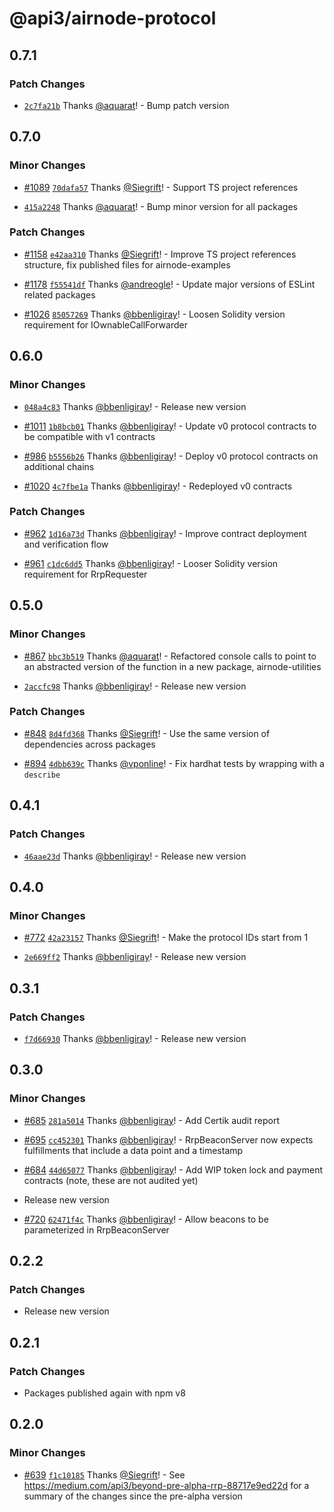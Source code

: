 # @api3/airnode-protocol

## 0.7.1

### Patch Changes

- [`2c7fa21b`](https://github.com/api3dao/airnode/commit/2c7fa21b68c3c36bc2b6d4c66b5f7afffc337555) Thanks [@aquarat](https://github.com/aquarat)! - Bump patch version

## 0.7.0

### Minor Changes

- [#1089](https://github.com/api3dao/airnode/pull/1089) [`70dafa57`](https://github.com/api3dao/airnode/commit/70dafa575bc33c90823c0de83ea51c7d50788c9e) Thanks [@Siegrift](https://github.com/Siegrift)! - Support TS project references

* [`415a2248`](https://github.com/api3dao/airnode/commit/415a224816bf6edf4ee8a8d6cae60d6e3302c161) Thanks [@aquarat](https://github.com/aquarat)! - Bump minor version for all packages

### Patch Changes

- [#1158](https://github.com/api3dao/airnode/pull/1158) [`e42aa310`](https://github.com/api3dao/airnode/commit/e42aa3101d35f7968443ed166f57ae653e754095) Thanks [@Siegrift](https://github.com/Siegrift)! - Improve TS project references structure, fix published files for airnode-examples

* [#1178](https://github.com/api3dao/airnode/pull/1178) [`f55541df`](https://github.com/api3dao/airnode/commit/f55541df7aca833b06ce07f641f33b85345f66f6) Thanks [@andreogle](https://github.com/andreogle)! - Update major versions of ESLint related packages

- [#1026](https://github.com/api3dao/airnode/pull/1026) [`85057269`](https://github.com/api3dao/airnode/commit/85057269083f4ba2e5ca6416602891952b80c61f) Thanks [@bbenligiray](https://github.com/bbenligiray)! - Loosen Solidity version requirement for IOwnableCallForwarder

## 0.6.0

### Minor Changes

- [`048a4c83`](https://github.com/api3dao/airnode/commit/048a4c830151947c4869cde9b6d5a7f67a606c31) Thanks [@bbenligiray](https://github.com/bbenligiray)! - Release new version

* [#1011](https://github.com/api3dao/airnode/pull/1011) [`1b8bcb01`](https://github.com/api3dao/airnode/commit/1b8bcb012350f7f1c6ae881067f697d90f59f1f6) Thanks [@bbenligiray](https://github.com/bbenligiray)! - Update v0 protocol contracts to be compatible with v1 contracts

- [#986](https://github.com/api3dao/airnode/pull/986) [`b5556b26`](https://github.com/api3dao/airnode/commit/b5556b26e2a2baefdbf26fd34045811fca8d2650) Thanks [@bbenligiray](https://github.com/bbenligiray)! - Deploy v0 protocol contracts on additional chains

* [#1020](https://github.com/api3dao/airnode/pull/1020) [`4c7fbe1a`](https://github.com/api3dao/airnode/commit/4c7fbe1af918a46d766b01d866046a0dd4d80914) Thanks [@bbenligiray](https://github.com/bbenligiray)! - Redeployed v0 contracts

### Patch Changes

- [#962](https://github.com/api3dao/airnode/pull/962) [`1d16a73d`](https://github.com/api3dao/airnode/commit/1d16a73ddc357bb79df1311ef10fb78df0be7ccb) Thanks [@bbenligiray](https://github.com/bbenligiray)! - Improve contract deployment and verification flow

* [#961](https://github.com/api3dao/airnode/pull/961) [`c1dc6dd5`](https://github.com/api3dao/airnode/commit/c1dc6dd5334cabc782ce0a71deb9be4fcd2b602f) Thanks [@bbenligiray](https://github.com/bbenligiray)! - Looser Solidity version requirement for RrpRequester

## 0.5.0

### Minor Changes

- [#867](https://github.com/api3dao/airnode/pull/867) [`bbc3b519`](https://github.com/api3dao/airnode/commit/bbc3b5195938d570bef4a79ab82c360d9d650970) Thanks [@aquarat](https://github.com/aquarat)! - Refactored console calls to point to an abstracted version of the function in a new package, airnode-utilities

* [`2accfc98`](https://github.com/api3dao/airnode/commit/2accfc98470f72f8463a4e80b01150ff4a0b2312) Thanks [@bbenligiray](https://github.com/bbenligiray)! - Release new version

### Patch Changes

- [#848](https://github.com/api3dao/airnode/pull/848) [`8d4fd368`](https://github.com/api3dao/airnode/commit/8d4fd36888213cfb3866f328250946bb4c9f3028) Thanks [@Siegrift](https://github.com/Siegrift)! - Use the same version of dependencies across packages

* [#894](https://github.com/api3dao/airnode/pull/894) [`4dbb639c`](https://github.com/api3dao/airnode/commit/4dbb639cfaf375f51e6635e7314c4b481054e9bd) Thanks [@vponline](https://github.com/vponline)! - Fix hardhat tests by wrapping with a `describe`

## 0.4.1

### Patch Changes

- [`46aae23d`](https://github.com/api3dao/airnode/commit/46aae23d820cc7efa26e0295c7b94f0a1885a1cc) Thanks [@bbenligiray](https://github.com/bbenligiray)! - Release new version

## 0.4.0

### Minor Changes

- [#772](https://github.com/api3dao/airnode/pull/772) [`42a23157`](https://github.com/api3dao/airnode/commit/42a23157b5c7e17a69a9aaf721422d503a6804c3) Thanks [@Siegrift](https://github.com/Siegrift)! - Make the protocol IDs start from 1

* [`2e669ff2`](https://github.com/api3dao/airnode/commit/2e669ff251b7d7d32ab1eb9b234081871879135e) Thanks [@bbenligiray](https://github.com/bbenligiray)! - Release new version

## 0.3.1

### Patch Changes

- [`f7d66930`](https://github.com/api3dao/airnode/commit/f7d66930c04cc16a25fe4d982f740d2c9f4a483c) Thanks
  [@bbenligiray](https://github.com/bbenligiray)! - Release new version

## 0.3.0

### Minor Changes

- [#685](https://github.com/api3dao/airnode/pull/685)
  [`281a5014`](https://github.com/api3dao/airnode/commit/281a501404f6f53a0c62bbd18920af660de66cd1) Thanks
  [@bbenligiray](https://github.com/bbenligiray)! - Add Certik audit report

* [#695](https://github.com/api3dao/airnode/pull/695)
  [`cc452301`](https://github.com/api3dao/airnode/commit/cc4523012d6983f8bdec9aa8ef0e4f1dffd63b62) Thanks
  [@bbenligiray](https://github.com/bbenligiray)! - RrpBeaconServer now expects fulfillments that include a data point
  and a timestamp

- [#684](https://github.com/api3dao/airnode/pull/684)
  [`44d65077`](https://github.com/api3dao/airnode/commit/44d65077d97be2b98448b3ddd3093a3e99e64e66) Thanks
  [@bbenligiray](https://github.com/bbenligiray)! - Add WIP token lock and payment contracts (note, these are not
  audited yet)

* Release new version

- [#720](https://github.com/api3dao/airnode/pull/720)
  [`62471f4c`](https://github.com/api3dao/airnode/commit/62471f4caed6ab3caf2d948f0ad15e6d8318367c) Thanks
  [@bbenligiray](https://github.com/bbenligiray)! - Allow beacons to be parameterized in RrpBeaconServer

## 0.2.2

### Patch Changes

- Release new version

## 0.2.1

### Patch Changes

- Packages published again with npm v8

## 0.2.0

### Minor Changes

- [#639](https://github.com/api3dao/airnode/pull/639)
  [`f1c10185`](https://github.com/api3dao/airnode/commit/f1c10185498d9bafe799661ecd9e361a2c9ea55d) Thanks
  [@Siegrift](https://github.com/Siegrift)! - See https://medium.com/api3/beyond-pre-alpha-rrp-88717e9ed22d for a
  summary of the changes since the pre-alpha version
